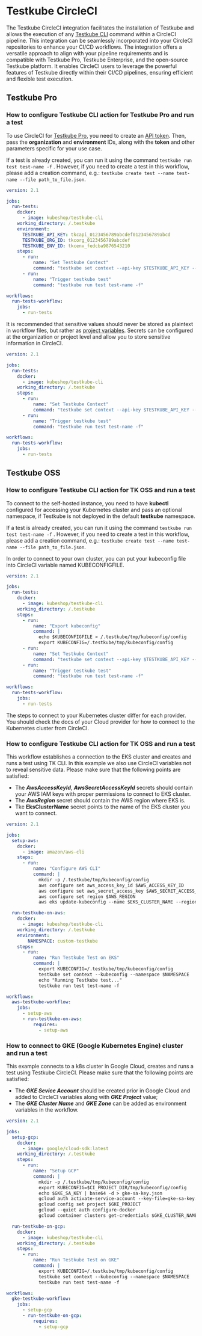 # Testkube CircleCI

The Testkube CircleCI integration facilitates the installation of Testkube and allows the execution of any [Testkube CLI](https://docs.testkube.io/cli/testkube) command within a CircleCI pipeline. This integration can be seamlessly incorporated into your CircleCI repositories to enhance your CI/CD workflows.
The integration offers a versatile approach to align with your pipeline requirements and is compatible with Testkube Pro, Testkube Enterprise, and the open-source Testkube platform. It enables CircleCI users to leverage the powerful features of Testkube directly within their CI/CD pipelines, ensuring efficient and flexible test execution.

## Testkube Pro

### How to configure Testkube CLI action for Testkube Pro and run a test

To use CircleCI for [Testkube Pro](https://app.testkube.io/), you need to create an [API token](https://docs.testkube.io/testkube-pro/articles/organization-management/#api-tokens).
Then, pass the **organization** and **environment** IDs, along with the **token** and other parameters specific for your use case.

If a test is already created, you can run it using the command `testkube run test test-name -f` . However, if you need to create a test in this workflow, please add a creation command, e.g.: `testkube create test --name test-name --file path_to_file.json`.

```yaml
version: 2.1

jobs:
  run-tests:
    docker:
      - image: kubeshop/testkube-cli
    working_directory: /.testkube
    environment:
      TESTKUBE_API_KEY: tkcapi_0123456789abcdef0123456789abcd
      TESTKUBE_ORG_ID: tkcorg_0123456789abcdef
      TESTKUBE_ENV_ID: tkcenv_fedcba9876543210
    steps:
      - run:
          name: "Set Testkube Context"
          command: "testkube set context --api-key $TESTKUBE_API_KEY --org $TESTKUBE_ORG_ID --env $TESTKUBE_ENV_ID --cloud-root-domain testkube.dev"
      - run:
          name: "Trigger testkube test"
          command: "testkube run test test-name -f"

workflows:
  run-tests-workflow:
    jobs:
      - run-tests
```

It is recommended that sensitive values should never be stored as plaintext in workflow files, but rather as [project variables](https://circleci.com/docs/set-environment-variable/#set-an-environment-variable-in-a-project).  Secrets can be configured at the organization or project level and allow you to store sensitive information in CircleCI.

```yaml
version: 2.1

jobs:
  run-tests:
    docker:
      - image: kubeshop/testkube-cli
    working_directory: /.testkube
    steps:
      - run:
          name: "Set Testkube Context"
          command: "testkube set context --api-key $TESTKUBE_API_KEY --org $TESTKUBE_ORG_ID --env $TESTKUBE_ENV_ID --cloud-root-domain testkube.dev"
      - run:
          name: "Trigger testkube test"
          command: "testkube run test test-name -f"

workflows:
  run-tests-workflow:
    jobs:
      - run-tests
```
## Testkube OSS

### How to configure Testkube CLI action for TK OSS and run a test

To connect to the self-hosted instance, you need to have **kubectl** configured for accessing your Kubernetes cluster and pass an optional namespace, if Testkube is not deployed in the default **testkube** namespace. 

If a test is already created, you can run it using the command `testkube run test test-name -f` . However, if you need to create a test in this workflow, please add a creation command, e.g.: `testkube create test --name test-name --file path_to_file.json`.

In order to connect to your own cluster, you can put your kubeconfig file into CircleCI variable named KUBECONFIGFILE.

```yaml
version: 2.1

jobs:
  run-tests:
    docker:
      - image: kubeshop/testkube-cli
    working_directory: /.testkube
    steps:
      - run: 
          name: "Export kubeconfig"
          command: |
            echo $KUBECONFIGFILE > /.testkube/tmp/kubeconfig/config
            export KUBECONFIG=/.testkube/tmp/kubeconfig/config
      - run:
          name: "Set Testkube Context"
          command: "testkube set context --api-key $TESTKUBE_API_KEY --org $TESTKUBE_ORG_ID --env $TESTKUBE_ENV_ID --cloud-root-domain testkube.dev"
      - run:
          name: "Trigger testkube test"
          command: "testkube run test test-name -f"

workflows:
  run-tests-workflow:
    jobs:
      - run-tests
```

The steps to connect to your Kubernetes cluster differ for each provider. You should check the docs of your Cloud provider for how to connect to the Kubernetes cluster from CircleCI.

### How to configure Testkube CLI action for TK OSS and run a test

This workflow establishes a connection to the EKS cluster and creates and runs a test using TK CLI. In this example we also use CircleCI variables not to reveal sensitive data. Please make sure that the following points are satisfied:
- The **_AwsAccessKeyId_**, **_AwsSecretAccessKeyId_** secrets should contain your AWS IAM keys with proper permissions to connect to EKS cluster.
- The **_AwsRegion_** secret should contain the AWS region where EKS is.
- Tke **EksClusterName** secret points to the name of the EKS cluster you want to connect.

```yaml
version: 2.1

jobs:
  setup-aws:
    docker:
      - image: amazon/aws-cli
    steps:
      - run:
          name: "Configure AWS CLI"
          command: |
            mkdir -p /.testkube/tmp/kubeconfig/config
            aws configure set aws_access_key_id $AWS_ACCESS_KEY_ID
            aws configure set aws_secret_access_key $AWS_SECRET_ACCESS_KEY
            aws configure set region $AWS_REGION
            aws eks update-kubeconfig --name $EKS_CLUSTER_NAME --region $AWS_REGION --kubeconfig /.testkube/tmp/kubeconfig/config

  run-testkube-on-aws:
    docker:
      - image: kubeshop/testkube-cli
    working_directory: /.testkube
    environment:
        NAMESPACE: custom-testkube
    steps:
      - run:
          name: "Run Testkube Test on EKS"
          command: |
            export KUBECONFIG=/.testkube/tmp/kubeconfig/config
            testkube set context --kubeconfig --namespace $NAMESPACE
            echo "Running Testkube test..."
            testkube run test test-name -f

workflows:
  aws-testkube-workflow:
    jobs:
      - setup-aws
      - run-testkube-on-aws:
          requires:
            - setup-aws
```

### How to connect to GKE (Google Kubernetes Engine) cluster and run a test 

This example connects to a k8s cluster in Google Cloud, creates and runs a test using Testkube CircleCI. Please make sure that the following points are satisfied:
- The **_GKE Sevice Account_** should be created prior in Google Cloud and added to CircleCI variables along with **_GKE Project_** value;
- The **_GKE Cluster Name_** and **_GKE Zone_** can be added as environment variables in the workflow.


```yaml
version: 2.1

jobs:
  setup-gcp:
    docker:
      - image: google/cloud-sdk:latest
    working_directory: /.testkube
    steps:
      - run:
          name: "Setup GCP"
          command: |
            mkdir -p /.testkube/tmp/kubeconfig/config
            export KUBECONFIG=$CI_PROJECT_DIR/tmp/kubeconfig/config
            echo $GKE_SA_KEY | base64 -d > gke-sa-key.json
            gcloud auth activate-service-account --key-file=gke-sa-key.json
            gcloud config set project $GKE_PROJECT
            gcloud --quiet auth configure-docker
            gcloud container clusters get-credentials $GKE_CLUSTER_NAME --zone $GKE_ZONE

  run-testkube-on-gcp:
    docker:
      - image: kubeshop/testkube-cli
    working_directory: /.testkube
    steps:
      - run:
          name: "Run Testkube Test on GKE"
          command: |
            export KUBECONFIG=/.testkube/tmp/kubeconfig/config
            testkube set context --kubeconfig --namespace $NAMESPACE
            testkube run test test-name -f

workflows:
  gke-testkube-workflow:
    jobs:
      - setup-gcp
      - run-testkube-on-gcp:
          requires:
            - setup-gcp
```
